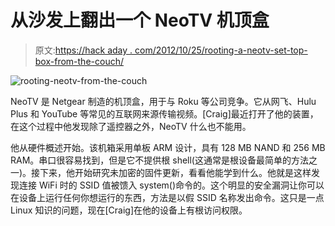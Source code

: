 # 从沙发上翻出一个 NeoTV 机顶盒

> 原文:[https://hack aday . com/2012/10/25/rooting-a-neotv-set-top-box-from-the-couch/](https://hackaday.com/2012/10/25/rooting-a-neotv-set-top-box-from-the-couch/)

![](../Images/207d6538149c1e1cad95401e5a65761a.png "rooting-neotv-from-the-couch")

NeoTV 是 Netgear 制造的机顶盒，用于与 Roku 等公司竞争。它从网飞、Hulu Plus 和 YouTube 等常见的互联网来源传输视频。[Craig]最近打开了他的装置，在这个过程中他发现除了遥控器之外，NeoTV 什么也不能用。

他从硬件概述开始。该机箱采用单板 ARM 设计，具有 128 MB NAND 和 256 MB RAM。串口很容易找到，但是它不提供根 shell(这通常是根设备最简单的方法之一)。接下来，他开始研究未加密的固件更新，看看他能学到什么。他就是这样发现连接 WiFi 时的 SSID 值被馈入 system()命令的。这个明显的安全漏洞让你可以在设备上运行任何你想运行的东西，方法是以假 SSID 名称发出命令。这只是一点 Linux 知识的问题，现在[Craig]在他的设备上有根访问权限。